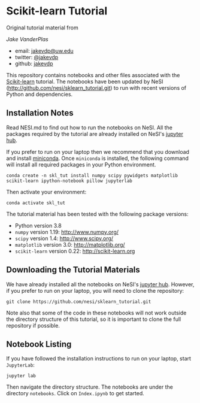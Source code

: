 # Scikit-learn Tutorial

Original tutorial material from

*Jake VanderPlas*

- email: <jakevdp@uw.edu>
- twitter: [@jakevdp](https://twitter.com/jakevdp)
- github: [jakevdp](http://github.com/jakevdp)

This repository contains notebooks and other files associated with the
[Scikit-learn](http://scikit-learn.org) tutorial. The notebooks have been 
updated by NeSI (http://github.com/nesi/sklearn_tutorial.git) to run with recent
versions of Python and dependencies.


## Installation Notes

Read NESI.md to find out how to run the notebooks on NeSI. All the packages required by the tutorial are already 
installed on NeSI's [jupyter hub](https://jupyter.nesi.org.nz/).

If you prefer to run on your laptop then we recommend that you download and install [miniconda](http://conda.pydata.org/miniconda.html).
Once `miniconda` is installed, the following command will install all required packages in your Python environment.
```
conda create -n skl_tut install numpy scipy pywidgets matplotlib scikit-learn ipython-notebook pillow jupyterlab
```
Then activate your environment:
```
conda activate skl_tut
```

The tutorial material has been tested with the following package versions:
- Python version 3.8
- `numpy` version 1.19: http://www.numpy.org/
- `scipy` version 1.4: http://www.scipy.org/
- `matplotlib` version 3.0: http://matplotlib.org/
- `scikit-learn` version 0.22: http://scikit-learn.org


## Downloading the Tutorial Materials

We have already installed all the notebooks on NeSI's [jupyter hub](https://jupyter.nesi.org.nz/). However,
if you prefer to run on your laptop, you will need to clone the repository:
```
git clone https://github.com/nesi/sklearn_tutorial.git
```

Note also that some of the code in these notebooks will not work outside the
directory structure of this tutorial, so it is important to clone the full
repository if possible.


## Notebook Listing

If you have followed the installation instructions to run on your laptop, start `JupyterLab`:
```
jupyter lab 
```
Then navigate the directory structure. The notebooks are under the directory `notebooks`.
Click on `Index.ipynb` to get started.
